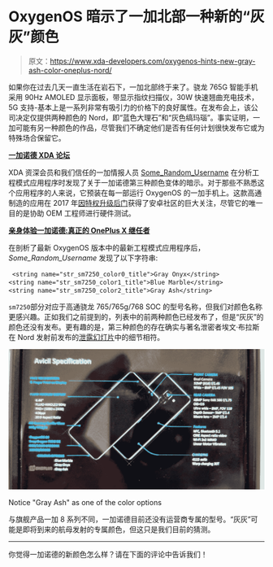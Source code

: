 # OxygenOS 暗示了一加北部一种新的“灰灰”颜色

> 原文：<https://www.xda-developers.com/oxygenos-hints-new-gray-ash-color-oneplus-nord/>

如果你在过去几天一直生活在岩石下，一加北部终于来了。骁龙 765G 智能手机采用 90Hz AMOLED 显示面板，带显示指纹扫描仪，30W 快速翘曲充电技术，5G 支持-基本上是一系列非常有吸引力的价格下的良好属性。在发布会上，该公司决定仅提供两种颜色的 Nord，即“蓝色大理石”和“灰色缟玛瑙”。事实证明，一加可能有另一种颜色的作品，尽管我们不确定他们是否有任何计划很快发布它或为特殊场合保留它。

**[一加诺德 XDA 论坛](https://forum.xda-developers.com/oneplus-nord)**

XDA 资深会员和我们信任的一加情报人员 [Some_Random_Username](https://forum.xda-developers.com/member.php?u=8234677) 在分析工程模式应用程序时发现了关于一加诺德第三种颜色变体的暗示。对于那些不熟悉这个应用程序的人来说，它预装在每一部运行 OxygenOS 的一加手机上。这款高通制造的应用在 2017 年[因特权升级后门](https://www.xda-developers.com/oneplus-root-access-backdoor/)获得了安卓社区的巨大关注，尽管它的唯一目的是协助 OEM 工程师进行硬件测试。

**[亲身体验一加诺德:真正的 OnePlus X 继任者](https://www.xda-developers.com/oneplus-nord-hands-on/)**

在剖析了最新 OxygenOS 版本中的最新工程模式应用程序后， *Some_Random_Username* 发现了以下字符串:

```
 <string name="str_sm7250_color0_title">Gray Onyx</string>
<string name="str_sm7250_color1_title">Blue Marble</string>
<string name="str_sm7250_color2_title">Gray Ash</string> 
```

`sm7250`部分对应于高通骁龙 765/765g/768 SOC 的型号名称，但我们对颜色名称更感兴趣。正如我们之前提到的，列表中的前两种颜色已经发布了，但是“灰灰”的颜色还没有发布。更有趣的是，第三种颜色的存在确实与著名泄密者埃文·布拉斯在 Nord 发射前发布的[泄露幻灯片](https://web.archive.org/web/20200709200236/https://twitter.com/evleaks/status/1281218974462742530)中的细节相符。

 <picture>![oneplus_nord_slide_evleaks](img/84535a29965ce1e39def4f4070004684.png)</picture> 

Notice "Gray Ash" as one of the color options

与旗舰产品一加 8 系列不同，一加诺德目前还没有运营商专属的型号。“灰灰”可能是即将到来的航母发射的专属颜色，但这只是我们目前的猜测。

* * *

你觉得一加诺德的新颜色怎么样？请在下面的评论中告诉我们！